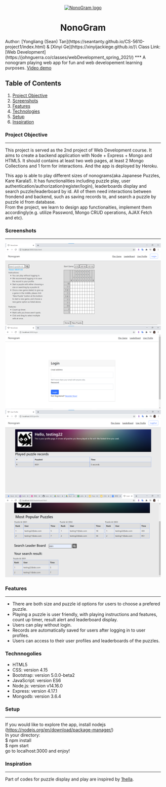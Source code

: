 <p align="center">
  <a href="https://morning-shelf-65761.herokuapp.com/">
    <img src="https://i.imgur.com/oeLf3bn.png" alt="NonoGram logo" width="200" height="165">
  </a>
</p>

<h1 align="center">NonoGram</h1>
Author: [Yongliang (Sean) Tan](https://seantanty.github.io/CS-5610-project1/index.html) & [Xinyi Ge](https://xinyijackiege.github.io/)\
Class Link: [Web Development](https://johnguerra.co/classes/webDevelopment_spring_2021/)
***
A nonogram playing web app for fun and web developement learning purposes.
<a href="demolink">Video demo</a>

## Table of Contents
1. [Project Objective](#project-objective)
2. [Screenshots](#screenshots)
3. [Features](#features)
4. [Technologies](#technologies)
5. [Setup](#Setup)
6. [Inspiration](#inspiration)
### Project Objective
***
This project is served as the 2nd project of Web Development course. 
It aims to create a backend application with Node + Express + Mongo and HTML5.
It should contains at least two web pages, at least 2 Mongo Collections and 1 form for interactions.
And the app is deployed by Heroku.

This app is able to play different sizes of nonograms(aka Japanese Puzzles, Kare Karala!).
It has functionalities including puzzle play, user authentication/authorization(register/login), leaderboards display and search puzzle/leaderboard by id.
All of them need interactions between frondend and backend, such as saving records to, and search a puzzle by puzzle id from database.  
From the project, we learn to design app functionaities, implement them accordingly(e.g. utilize Password, Mongo CRUD operations, AJAX Fetch and etc). 

### Screenshots
*** 
![Alt text](./images/Screenshot_play.png?raw=true "Play")
![Alt text](./images/Screenshot_user.png?raw=true "UserLogin")
![Alt text](./images/Screenshot_user1.png?raw=true "User")
![Alt text](./images/Screenshot_lb.png?raw=true "Leaderboard")

### Features
***
* There are both size and puzzle id options for users to choose a prefered puzzle.
* Playing a puzzle is user friendly, with playing instructions and features, count up timer, result alert and leaderboard display.
* Users can play without login.
* Records are automatically saved for users after logging in to user profiles.
* Users can access to their user profiles and leaderboards of the puzzles.

### Technnogolies
* HTML5
* CSS: version 4.15
* Bootstrap: version 5.0.0-beta2
* JavaScript: version ES6
* Node.js: version v14.16.0
* Express: version 4.17.1
* Mongodb: version 3.6.4

### Setup
***
If you would like to explore the app, install nodejs (https://nodejs.org/en/download/package-manager/)<br>
In your directory:\
$ npm install\
$ npm start\
go to localhost:3000 and enjoy!

### Inspiration
***
Part of codes for puzzle display and play are inspired by [1hella](https://github.com/1hella/html5-nonogram-game).













